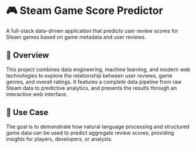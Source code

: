 # 🎮 Steam Game Score Predictor

A full-stack data-driven application that predicts user review scores for Steam games based on game metadata and user reviews.

## 🚀 Overview

This project combines data engineering, machine learning, and modern web technologies to explore the relationship between user reviews, game genres, and overall ratings. It features a complete data pipeline from raw Steam data to predictive analytics, and presents the results through an interactive web interface.

## 🎯 Use Case

The goal is to demonstrate how natural language processing and structured game data can be used to predict aggregate review scores, providing insights for players, developers, or analysts.